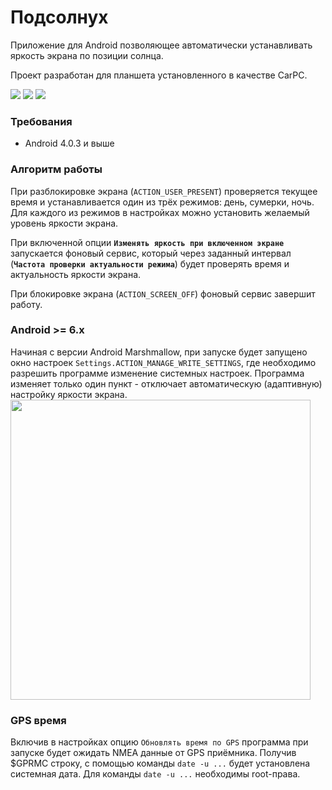 # Подсолнух
Приложение для Android позволяющее автоматически устанавливать яркость экрана по позиции солнца.

Проект разработан для планшета установленного в качестве CarPC.

<img src="https://cloud.githubusercontent.com/assets/3936845/23095717/c9215c38-f638-11e6-9790-701ecdb7bc8f.png">
<img src="https://cloud.githubusercontent.com/assets/3936845/23095716/c92102c4-f638-11e6-8420-e89831452755.png">
<img src="https://cloud.githubusercontent.com/assets/3936845/23095715/c920cc28-f638-11e6-8bdb-624bf4ff9dc2.png">

### Требования
* Android 4.0.3 и выше

### Алгоритм работы
При разблокировке экрана (`ACTION_USER_PRESENT`) проверяется текущее время и устанавливается один из трёх режимов: день, сумерки, ночь. Для каждого из режимов в настройках можно установить желаемый уровень яркости экрана.

При включенной опции **`Изменять яркость при включенном экране`** запускается фоновый сервис, который через заданный интервал (**`Частота проверки актуальности режима`**) будет проверять время и актуальность яркости экрана.

При блокировке экрана (`ACTION_SCREEN_OFF`) фоновый сервис завершит работу.

### Android >= 6.x
Начиная с версии Android Marshmallow, при запуске будет запущено окно настроек `Settings.ACTION_MANAGE_WRITE_SETTINGS`, где необходимо разрешить программе изменение системных настроек. Программа изменяет только один пункт - отключает автоматическую (адаптивную) настройку яркости экрана.
<img src="https://cloud.githubusercontent.com/assets/3936845/11914352/c625fe70-a6a8-11e5-831a-4614c03f077d.png" width="480">

### GPS время
Включив в настройках опцию `Обновлять время по GPS` программа при запуске будет ожидать NMEA данные от GPS приёмника. Получив $GPRMC строку, с помощью команды `date -u ...` будет установлена системная дата. Для команды `date -u ...`
необходимы root-права.
